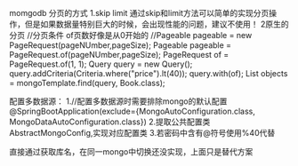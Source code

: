 momgodb 分页的方式
        1.skip  limit
        通过skip和limit方法可以简单的实现分页操作，但是如果数据量特别巨大的时候，会出现性能的问题，建议不使用！
        2原生的分页
       //分页条件
       of页数好像是从0开始的
           //Pageable pageable = new PageRequest(pageNUmber,pageSize);
           Pageable pageable = PageRequest.of(pageNUmber,pageSize);
            PageRequest of = PageRequest.of(1, 1);
            Query query = new Query();
            query.addCriteria(Criteria.where("price").lt(40));
            query.with(of);
            List<Book> objects = mongoTemplate.find(query, Book.class);
            
配置多数据源：
1.//配置多数据源时需要排除mongo的默认配置
@SpringBootApplication(exclude={MongoAutoConfiguration.class, MongoDataAutoConfiguration.class})
  2.提取公共配置类AbstractMongoConfig,实现对应配置类
  3.若密码中含有@符号使用%40代替
  
  
  直接通过获取库名，在同一mongo中切换还没实现，上面只是替代方案      
